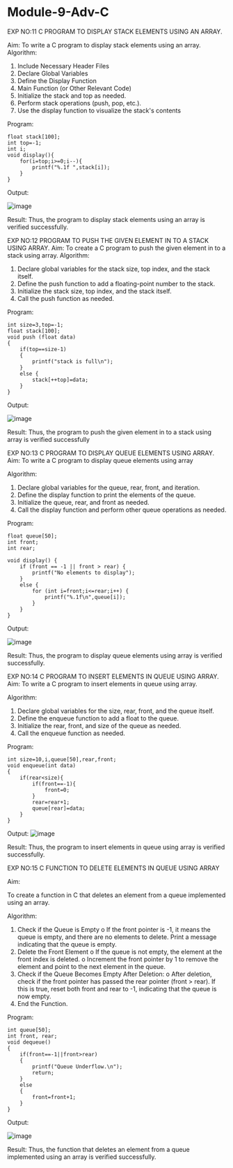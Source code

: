 # Module-9-Adv-C
EXP NO:11 C PROGRAM TO DISPLAY STACK ELEMENTS USING AN ARRAY.

Aim:
To write a C program to display stack elements using an array.
Algorithm:
1.	Include Necessary Header Files
2.	Declare Global Variables
3.	Define the Display Function
4.	Main Function (or Other Relevant Code)
5.	Initialize the stack and top as needed.
6.	Perform stack operations (push, pop, etc.).
7.	Use the display function to visualize the stack's contents
 
Program:
```
float stack[100];
int top=-1;
int i;
void display(){
    for(i=top;i>=0;i--){
        printf("%.1f ",stack[i]);
    }
}
```

Output:

![image](https://github.com/user-attachments/assets/bbf8d0ac-9082-41b1-a945-4f6a3589f2a2)


Result:
Thus, the program to display stack elements using an array is verified successfully.
 

EXP NO:12  PROGRAM TO PUSH THE GIVEN ELEMENT IN TO A STACK USING ARRAY.
Aim:
To create a C program to push the given element in to a stack using array.
Algorithm:
1.	Declare global variables for the stack size, top index, and the stack itself.
2.	Define the push function to add a floating-point number to the stack.
3.	Initialize the stack size, top index, and the stack itself.
4.	Call the push function as needed.
 
Program:

```
int size=3,top=-1;
float stack[100];
void push (float data)
{
    if(top==size-1)
    {
        printf("stack is full\n");
    }
    else {
        stack[++top]=data;
    }
}
```

Output:

![image](https://github.com/user-attachments/assets/4a808fb1-4b85-44a4-a05c-eaaba2b44a1a)

Result:
Thus, the program to push the given element in to a stack using array is verified successfully


 
EXP NO:13 C PROGRAM TO DISPLAY QUEUE ELEMENTS USING ARRAY.
Aim:
To write a C program to display queue elements using array

Algorithm:
1.	Declare global variables for the queue, rear, front, and iteration.
2.	Define the display function to print the elements of the queue.
3.	Initialize the queue, rear, and front as needed.
4.	Call the display function and perform other queue operations as needed.
 
Program:

```
float queue[50];
int front;
int rear;

void display() {
    if (front == -1 || front > rear) {
        printf("No elements to display");
    }
    else {
        for (int i=front;i<=rear;i++) {
            printf("%.1f\n",queue[i]);
        }
    }
}
```

Output:

![image](https://github.com/user-attachments/assets/195443f6-d182-4fd4-83f2-b36c5cef6d2c)

Result:
Thus, the program to display queue elements using array is verified successfully.


 
EXP NO:14 C PROGRAM TO INSERT ELEMENTS IN QUEUE USING ARRAY.
Aim:
To write a C program to insert elements in queue using array.

Algorithm:
1.	Declare global variables for the size, rear, front, and the queue itself.
2.	Define the enqueue function to add a float to the queue.
3.	Initialize the rear, front, and size of the queue as needed.
4.	Call the enqueue function as needed.

Program:
```
int size=10,i,queue[50],rear,front;
void enqueue(int data)
{
    if(rear<size){
        if(front==-1){
            front=0;
        }
        rear=rear+1;
        queue[rear]=data;
    }
}
```

Output:
![image](https://github.com/user-attachments/assets/4b318e3f-f8a6-411c-ad15-41496d932744)


Result:
Thus, the program to insert elements in queue using array is verified successfully.


EXP NO:15 C FUNCTION TO DELETE ELEMENTS IN QUEUE USING ARRAY

Aim:

To create a function in C that deletes an element from a queue implemented using an array.

Algorithm:

1.	Check if the Queue is Empty
o	If the front pointer is -1, it means the queue is empty, and there are no elements to delete. Print a message indicating that the queue is empty.
2.	Delete the Front Element
o	If the queue is not empty, the element at the front index is deleted.
o	Increment the front pointer by 1 to remove the element and point to the next element in the queue.
3.	Check if the Queue Becomes Empty After Deletion:
o	After deletion, check if the front pointer has passed the rear pointer (front > rear). If this is true, reset both front and rear to -1, indicating that the queue is now empty.
4.	End the Function.



Program:
```
int queue[50];
int front, rear;
void dequeue()
{
    if(front==-1||front>rear)
    {
        printf("Queue Underflow.\n");
        return;
    }
    else
    {
        front=front+1;
    }
}
```

Output:

![image](https://github.com/user-attachments/assets/6bf204e2-df3e-4f0c-b338-5a7f1700347e)

Result:
Thus, the function that deletes an element from a queue implemented using an array is verified successfully.
